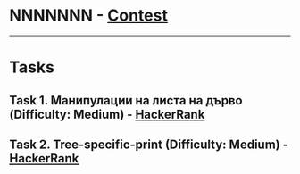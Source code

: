 # NNNNNNN - [Contest](<https://www.hackerrank.com/sda-2021-2021-test-3-november16/>)

---

# Tasks

## Task 1. Mанипулации на листа на дърво (Difficulty: Medium) - [HackerRank](<https://www.hackerrank.com/contests/sda-2021-2021-test-3-november16/challenges/challenge-1692>)

## Task 2. Tree-specific-print (Difficulty: Medium) - [HackerRank](<https://www.hackerrank.com/contests/sda-2021-2021-test-3-november16/challenges/tree-specific-print>)
